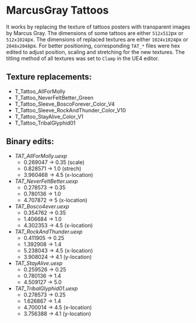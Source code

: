 # MarcusGray Tattoos

It works by replacing the texture of tattoos posters with transparent images by Marcus Gray. The dimensions of some tattoos are either `512x512`px or `512x1024`px. The dimensions of replaced textures are either `1024x1024`px or `2048x2048`px. For better positioning, corresponding `TAT_*` files were hex edited to adjust position, scaling and stretching for the new textures. The titling method of all textures was set to `Clamp` in the UE4 editor.

## **Texture replacements**:
- T_Tattoo_AllForMolly
- T_Tattoo_NeverFeltBetter_Green
- T_Tattoo_Sleeve_BoscoForever_Color_V4
- T_Tattoo_Sleeve_RockAndThunder_Color_V10
- T_Tattoo_StayAlive_Color_V1
- T_Tattoo_TribalGlyphid01

## **Binary edits**:
- *TAT_AllForMolly.uexp*
  - 0.269047 -> 0.35 (scale)
  - 0.828571 -> 1.0 (strech)
  - 3.960468 -> 4.5 (x-location)
- *TAT_NeverFeltBetter.uexp*
  - 0.278573 -> 0.35
  - 0.780136 -> 1.0
  - 4.707872 -> 5 (x-location)
- *TAT_Bosco4ever.uexp*
  - 0.354762 -> 0.35
  - 1.406684 -> 1.0
  - 4.302353 -> 4.5 (x-location)
- *TAT_RockAndThunder.uexp*
  - 0.411905 -> 0.25
  - 1.392908 -> 1.4
  - 5.238043 -> 4.5 (x-location)
  - 3.908024 -> 4.1 (y-location)
- *TAT_StayAlive.uexp*
  - 0.259526 -> 0.25
  - 0.780136 -> 1.4
  - 4.509127 -> 5.0
- *TAT_TribalGlyphid01.uexp*
  - 0.278573 -> 0.25
  - 1.626867 -> 1.4
  - 4.700014 -> 4.5 (x-location)
  - 3.756388 -> 4.1 (y-location)